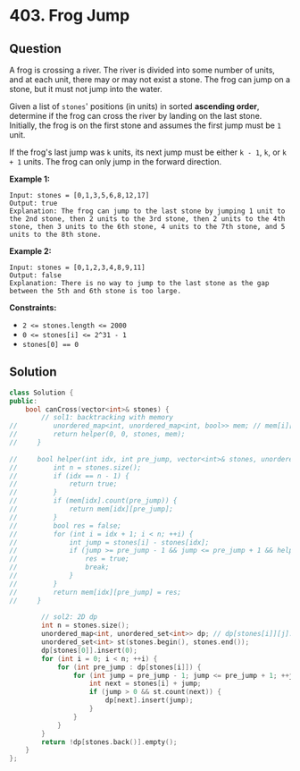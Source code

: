 # 403. Frog Jump

## Question

A frog is crossing a river. The river is divided into some number of units, and at each unit, there may or may not exist a stone. The frog can jump on a stone, but it must not jump into the water.

Given a list of `stones`' positions \(in units\) in sorted **ascending order**, determine if the frog can cross the river by landing on the last stone. Initially, the frog is on the first stone and assumes the first jump must be `1` unit.

If the frog's last jump was `k` units, its next jump must be either `k - 1`, `k`, or `k + 1` units. The frog can only jump in the forward direction.

**Example 1:**

```text
Input: stones = [0,1,3,5,6,8,12,17]
Output: true
Explanation: The frog can jump to the last stone by jumping 1 unit to the 2nd stone, then 2 units to the 3rd stone, then 2 units to the 4th stone, then 3 units to the 6th stone, 4 units to the 7th stone, and 5 units to the 8th stone.
```

**Example 2:**

```text
Input: stones = [0,1,2,3,4,8,9,11]
Output: false
Explanation: There is no way to jump to the last stone as the gap between the 5th and 6th stone is too large.
```

**Constraints:**

* `2 <= stones.length <= 2000`
* `0 <= stones[i] <= 2^31 - 1`
* `stones[0] == 0`

## Solution

```cpp
class Solution {
public:
    bool canCross(vector<int>& stones) {
        // sol1: backtracking with memory
//         unordered_map<int, unordered_map<int, bool>> mem; // mem[i][j]: can reach final from stones[i] with pre jump j
//         return helper(0, 0, stones, mem);
//     }
    
//     bool helper(int idx, int pre_jump, vector<int>& stones, unordered_map<int, unordered_map<int, bool>>& mem) {
//         int n = stones.size();
//         if (idx == n - 1) {
//             return true;
//         }
//         if (mem[idx].count(pre_jump)) {
//             return mem[idx][pre_jump];
//         }
//         bool res = false;
//         for (int i = idx + 1; i < n; ++i) {
//             int jump = stones[i] - stones[idx];
//             if (jump >= pre_jump - 1 && jump <= pre_jump + 1 && helper(i, jump, stones, mem)) {
//                 res = true;
//                 break;
//             }
//         }
//         return mem[idx][pre_jump] = res;
//     }
        
        // sol2: 2D dp
        int n = stones.size();
        unordered_map<int, unordered_set<int>> dp; // dp[stones[i]][j]: can reach stones[i] with pre jump j
        unordered_set<int> st(stones.begin(), stones.end());
        dp[stones[0]].insert(0);
        for (int i = 0; i < n; ++i) {
            for (int pre_jump : dp[stones[i]]) {
                for (int jump = pre_jump - 1; jump <= pre_jump + 1; ++jump) {
                    int next = stones[i] + jump;
                    if (jump > 0 && st.count(next)) {
                        dp[next].insert(jump);
                    }
                }
            }
        }
        return !dp[stones.back()].empty();
    }
};
```

